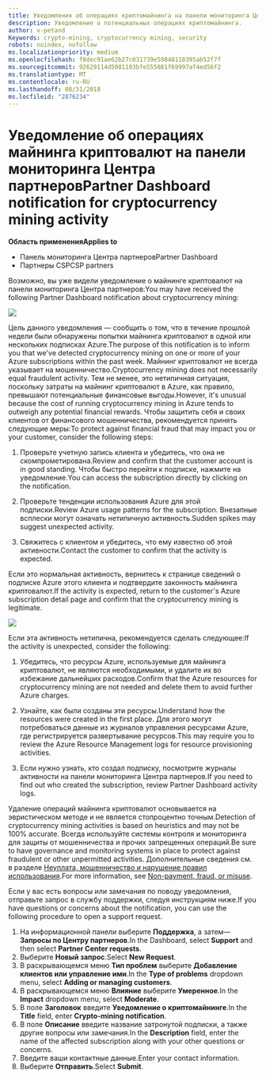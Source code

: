 ```yaml
---
title: Уведомления об операциях криптомайнинга на панели мониторинга Центра партнеров | Панель мониторинга Центра партнеров
description: Уведомление о потенциальных операциях криптомайнинга.
author: v-petand
Keywords: crypto-mining, cryptocurrency mining, security
robots: noindex, nofollow
ms.localizationpriority: medium
ms.openlocfilehash: f8dec91ae62b27c031739e59848118395ab52f7f
ms.sourcegitcommit: 92629114d5081103bfe555081f69997af4ed56f2
ms.translationtype: MT
ms.contentlocale: ru-RU
ms.lasthandoff: 08/31/2018
ms.locfileid: "2876234"
---
```

# <a name="partner-dashboard-notification-for-cryptocurrency-mining-activity"></a><span data-ttu-id="c67a2-103">Уведомление об операциях майнинга криптовалют на панели мониторинга Центра партнеров</span><span class="sxs-lookup"><span data-stu-id="c67a2-103">Partner Dashboard notification for cryptocurrency mining activity</span></span>

**<span data-ttu-id="c67a2-104">Область применения</span><span class="sxs-lookup"><span data-stu-id="c67a2-104">Applies to</span></span>**

-  <span data-ttu-id="c67a2-105">Панель мониторинга Центра партнеров</span><span class="sxs-lookup"><span data-stu-id="c67a2-105">Partner Dashboard</span></span>
-  <span data-ttu-id="c67a2-106">Партнеры CSP</span><span class="sxs-lookup"><span data-stu-id="c67a2-106">CSP partners</span></span>

<span data-ttu-id="c67a2-107">Возможно, вы уже видели уведомление о майнинге криптовалют на панели мониторинга Центра партнеров:</span><span class="sxs-lookup"><span data-stu-id="c67a2-107">You may have received the following Partner Dashboard notification about cryptocurrency mining:</span></span>
 
![](images/crypto1.png)

<span data-ttu-id="c67a2-108">Цель данного уведомления — сообщить о том, что в течение прошлой недели были обнаружены попытки майнинга криптовалют в одной или нескольких подписках Azure.</span><span class="sxs-lookup"><span data-stu-id="c67a2-108">The purpose of this notification is to inform you that we've detected cryptocurrency mining on one or more of your Azure subscriptions within the past week.</span></span> <span data-ttu-id="c67a2-109">Майнинг криптовалют не всегда указывает на мошенничество.</span><span class="sxs-lookup"><span data-stu-id="c67a2-109">Cryptocurrency mining does not necessarily equal fraudulent activity.</span></span> <span data-ttu-id="c67a2-110">Тем не менее, это нетипичная ситуация, поскольку затраты на майнинг криптовалют в Azure, как правило, превышают потенциальные финансовые выгоды.</span><span class="sxs-lookup"><span data-stu-id="c67a2-110">However, it's unusual because the cost of running cryptocurrency mining in Azure tends to outweigh any potential financial rewards.</span></span> <span data-ttu-id="c67a2-111">Чтобы защитить себя и своих клиентов от финансового мошенничества, рекомендуется принять следующие меры:</span><span class="sxs-lookup"><span data-stu-id="c67a2-111">To protect against financial fraud that may impact you or your customer, consider the following steps:</span></span>

1.  <span data-ttu-id="c67a2-112">Проверьте учетную запись клиента и убедитесь, что она не скомпрометирована.</span><span class="sxs-lookup"><span data-stu-id="c67a2-112">Review and confirm that the customer account is in good standing.</span></span> <span data-ttu-id="c67a2-113">Чтобы быстро перейти к подписке, нажмите на уведомление.</span><span class="sxs-lookup"><span data-stu-id="c67a2-113">You can access the subscription directly by clicking on the notification.</span></span>

2.  <span data-ttu-id="c67a2-114">Проверьте тенденции использования Azure для этой подписки.</span><span class="sxs-lookup"><span data-stu-id="c67a2-114">Review Azure usage patterns for the subscription.</span></span> <span data-ttu-id="c67a2-115">Внезапные всплески могут означать нетипичную активность.</span><span class="sxs-lookup"><span data-stu-id="c67a2-115">Sudden spikes may suggest unexpected activity.</span></span>

3.  <span data-ttu-id="c67a2-116">Свяжитесь с клиентом и убедитесь, что ему известно об этой активности.</span><span class="sxs-lookup"><span data-stu-id="c67a2-116">Contact the customer to confirm that the activity is expected.</span></span>

<span data-ttu-id="c67a2-117">Если это нормальная активность, вернитесь к странице сведений о подписке Azure этого клиента и подтвердите законность майнинга криптовалют.</span><span class="sxs-lookup"><span data-stu-id="c67a2-117">If the activity is expected, return to the customer's Azure subscription detail page and confirm that the cryptocurrency mining is legitimate.</span></span> 


![](images/crypto2.png)

<span data-ttu-id="c67a2-118">Если эта активность нетипична, рекомендуется сделать следующее:</span><span class="sxs-lookup"><span data-stu-id="c67a2-118">If the activity is unexpected, consider the following:</span></span>

1.  <span data-ttu-id="c67a2-119">Убедитесь, что ресурсы Azure, используемые для майнинга криптовалют, не являются необходимыми, и удалите их во избежание дальнейших расходов.</span><span class="sxs-lookup"><span data-stu-id="c67a2-119">Confirm that the Azure resources for cryptocurrency mining are not needed and delete them to avoid further Azure charges.</span></span>

2.  <span data-ttu-id="c67a2-120">Узнайте, как были созданы эти ресурсы.</span><span class="sxs-lookup"><span data-stu-id="c67a2-120">Understand how the resources were created in the first place.</span></span> <span data-ttu-id="c67a2-121">Для этого могут потребоваться данные из журналов управления ресурсами Azure, где регистрируется развертывание ресурсов.</span><span class="sxs-lookup"><span data-stu-id="c67a2-121">This may require you to review the Azure Resource Management logs for resource provisioning activities.</span></span>

3.  <span data-ttu-id="c67a2-122">Если нужно узнать, кто создал подписку, посмотрите журналы активности на панели мониторинга Центра партнеров.</span><span class="sxs-lookup"><span data-stu-id="c67a2-122">If you need to find out who created the subscription, review Partner Dashboard activity logs.</span></span>

<span data-ttu-id="c67a2-123">Удаление операций майнинга криптовалют основывается на эвристическом методе и не является стопроцентно точным.</span><span class="sxs-lookup"><span data-stu-id="c67a2-123">Detection of cryptocurrency mining activities is based on heuristics and may not be 100% accurate.</span></span> <span data-ttu-id="c67a2-124">Всегда используйте системы контроля и мониторинга для защиты от мошенничества и прочих запрещенных операций.</span><span class="sxs-lookup"><span data-stu-id="c67a2-124">Be sure to have governance and monitoring systems in place to protect against fraudulent or other unpermitted activities.</span></span> <span data-ttu-id="c67a2-125">Дополнительные сведения см. в разделе [Неуплата, мошенничество и нарушение правил использования](https://docs.microsoft.com/partner-center/non-payment--fraud--or-misuse).</span><span class="sxs-lookup"><span data-stu-id="c67a2-125">For more information, see [Non-payment, fraud, or misuse](https://docs.microsoft.com/partner-center/non-payment--fraud--or-misuse).</span></span>

<span data-ttu-id="c67a2-126">Если у вас есть вопросы или замечания по поводу уведомления, отправьте запрос в службу поддержки, следуя инструкциям ниже.</span><span class="sxs-lookup"><span data-stu-id="c67a2-126">If you have questions or concerns about the notification, you can use the following procedure to open a support request.</span></span>

1.  <span data-ttu-id="c67a2-127">На информационной панели выберите **Поддержка**, а затем— **Запросы по Центру партнеров**.</span><span class="sxs-lookup"><span data-stu-id="c67a2-127">In the Dashboard, select **Support** and then select **Partner Center requests**.</span></span>
3.  <span data-ttu-id="c67a2-128">Выберите **Новый запрос**.</span><span class="sxs-lookup"><span data-stu-id="c67a2-128">Select **New Request**.</span></span> 
4.  <span data-ttu-id="c67a2-129">В раскрывающемся меню **Тип проблем** выберите **Добавление клиентов или управление ими**.</span><span class="sxs-lookup"><span data-stu-id="c67a2-129">In the **Type of problems** dropdown menu, select **Adding or managing customers**.</span></span>
5.  <span data-ttu-id="c67a2-130">В раскрывающемся меню **Влияние** выберите **Умеренное**.</span><span class="sxs-lookup"><span data-stu-id="c67a2-130">In the **Impact** dropdown menu, select **Moderate**.</span></span>
6.  <span data-ttu-id="c67a2-131">В поле **Заголовок** введите **Уведомление о криптомайнинге**.</span><span class="sxs-lookup"><span data-stu-id="c67a2-131">In the **Title** field, enter **Crypto-mining notification**.</span></span>
7.  <span data-ttu-id="c67a2-132">В поле **Описание** введите название затронутой подписки, а также другие вопросы или замечания.</span><span class="sxs-lookup"><span data-stu-id="c67a2-132">In the **Description** field, enter the name of the affected subscription along with your other questions or concerns.</span></span> 
8.  <span data-ttu-id="c67a2-133">Введите ваши контактные данные.</span><span class="sxs-lookup"><span data-stu-id="c67a2-133">Enter your contact information.</span></span>
9.  <span data-ttu-id="c67a2-134">Выберите **Отправить**.</span><span class="sxs-lookup"><span data-stu-id="c67a2-134">Select **Submit**.</span></span>



